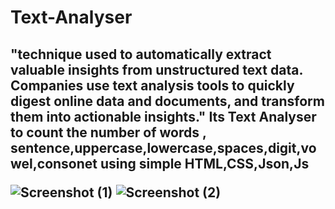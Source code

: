 # Text-Analyser
<h2>"technique used to automatically extract valuable insights from unstructured text data. Companies use text analysis tools to quickly digest online data and documents, and transform them into actionable insights."</>
Its Text Analyser   to count the number of words , sentence,uppercase,lowercase,spaces,digit,vowel,consonet
using simple HTML,CSS,Json,Js

![Screenshot (1)](https://user-images.githubusercontent.com/76102425/150664060-c4967f8a-2e39-4609-95e1-6cb6b21fb1e6.png)
![Screenshot (2)](https://user-images.githubusercontent.com/76102425/150664064-e4a8afb5-e56b-4e61-8542-8f15e5fa15a4.png)
